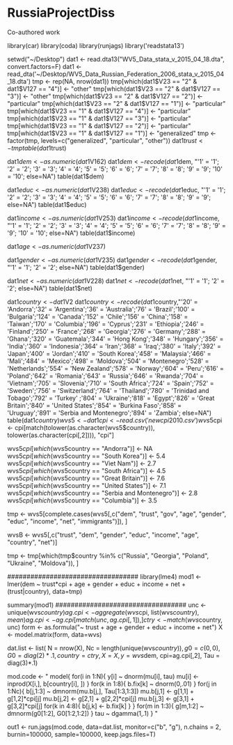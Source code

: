# RussiaProjectDiss
Co-authored work 

library(car)
library(coda)
library(runjags)
library('readstata13')

setwd("~/Desktop")
dat1 <- read.dta13("WV5_Data_stata_v_2015_04_18.dta", convert.factors=F)
dat1 <- read_dta('~/Desktop/WV5_Data_Russian_Federation_2006_stata_v_2015_04_18.dta')
tmp <- rep(NA, nrow(dat1))
tmp[which(dat1$V23 == "2" & dat1$V127 == "4")] <- "other"
tmp[which(dat1$V23 == "2" & dat1$V127 == "3")] <- "other"
tmp[which(dat1$V23 == "2" & dat1$V127 == "2")] <- "particular"
tmp[which(dat1$V23 == "2" & dat1$V127 == "1")] <- "particular"
tmp[which(dat1$V23 == "1" & dat1$V127 == "4")] <- "particular"
tmp[which(dat1$V23 == "1" & dat1$V127 == "3")] <- "particular"
tmp[which(dat1$V23 == "1" & dat1$V127 == "2")] <- "particular"
tmp[which(dat1$V23 == "1" & dat1$V127 == "1")] <- "generalized"
tmp <- factor(tmp, levels=c("generalized", "particular",  "other"))
dat1$trust <- tmp
table(dat1$trust)

dat1$dem <- as.numeric(dat1$V162)
dat1$dem <- recode(dat1$dem, "'1' = '1'; '2' = '2'; '3' = '3'; '4' = '4'; '5' =  '5'; '6' = '6'; '7' = '7'; '8' = '8'; '9' = '9'; '10' = '10'; else=NA")
table(dat1$dem)

dat1$educ <-as.numeric(dat1$V238)
dat1$educ <- recode(dat1$educ, "'1' = '1'; '2' = '2'; '3' = '3'; '4' = '4'; '5' =  '5'; '6' = '6'; '7' = '7'; '8' = '8'; '9' = '9'; else=NA")
table(dat1$educ)

dat1$income <-as.numeric(dat1$V253)
dat1$income <- recode(dat1$income, "'1' = '1'; '2' = '2'; '3' = '3'; '4' = '4'; '5' =  '5'; '6' = '6'; '7' = '7'; '8' = '8'; '9' = '9'; '10' = '10'; else=NA")
table(dat1$income)

dat1$age <- as.numeric(dat1$V237)

dat1$gender <- as.numeric(dat1$V235)
dat1$gender <- recode(dat1$gender, "'1' = '1'; '2' = '2'; else=NA")
table(dat1$gender)

dat1$net <- as.numeric(dat1$V228)
dat1$net <- recode(dat1$net, "'1' = '1'; '2' = '2'; else=NA")
table(dat1$net)

dat1$country <- dat1$V2
dat1$country <- recode(dat1$country,"'20' = 'Andorra';'32' = 'Argentina';'36' = 'Australia';'76' = 'Brazil';'100' = 'Bulgaria';'124' = 'Canada';'152' = 'Chile';'156' = 'China';'158' = 'Taiwan';'170' = 'Columbia';'196' = 'Cyprus';'231' = 'Ethiopia';'246' = 'Finland';'250' = 'France';'268' = 'Georgia';'276' = 'Germany';'288' = 'Ghana';'320' = 'Guatemala';'344' = 'Hong Kong';'348' = 'Hungary';'356' = 'India';'360' = 'Indonesia';'364' = 'Iran';'368' = 'Iraq';'380' = 'Italy';'392' = 'Japan';'400' = 'Jordan';'410' = 'South Korea';'458' = 'Malaysia';'466' = 'Mali';'484' = 'Mexico';'498' = 'Moldova';'504' = 'Montenegro';'528' = 'Netherlands';'554' = 'New Zealand';'578' = 'Norway';'604' = 'Peru';'616' = 'Poland';'642' = 'Romania';'643' = 'Russia';'646' = 'Rwanda';'704' = 'Vietnam';'705' = 'Slovenia';'710' = 'South Africa';'724' = 'Spain';'752' = 'Sweden';'756' = 'Switzerland';'764' = 'Thailand';'780' = 'Trinidad and Tobago';'792' = 'Turkey' ;'804' = 'Ukraine';'818' = 'Egypt';'826' = 'Great Britain';'840' = 'United States';'854' = 'Burkina Faso';'858' = 'Uruguay';'891' = 'Serbia and Montenegro';'894' = 'Zambia'; else=NA")
table(dat1$country)
wvs5 <- dat1
cpi <- read.csv('newcpi2010.csv')
wvs5$cpi <- cpi[match(tolower(as.character(wvs5$country)), tolower(as.character(cpi[,2]))), "cpi"]

wvs5$cpi[which(wvs5$country == "Andorra")] <-  NA
wvs5$cpi[which(wvs5$country == "South Korea")] <- 5.4
wvs5$cpi[which(wvs5$country == "Viet Nam")] <- 2.7
wvs5$cpi[which(wvs5$country == "South Africa")] <- 4.5
wvs5$cpi[which(wvs5$country == "Great Britain")] <- 7.6
wvs5$cpi[which(wvs5$country == "United States")] <- 7.1
wvs5$cpi[which(wvs5$country == "Serbia and Montenegro")] <- 2.8
wvs5$cpi[which(wvs5$country == "Columbia")] <- 3.5

tmp <- wvs5[complete.cases(wvs5[,c("dem", "trust", "gov", "age", "gender",
  "educ", "income", "net", "immigrants")]), ]

wvsB <- wvs5[,c("trust", "dem", "gender", "educ", "income", "age", "country", "net")]

tmp <- tmp[which(tmp$country %in% c("Russia",  "Georgia", "Poland",  "Ukraine", "Moldova")), ]

##################################
library(lme4)
mod1 <- lmer(dem ~ trust*cpi + age + gender + educ + income + net + (trust|country), data=tmp)

summary(mod1)
##################################
unc <- unique(wvs$country)
ag.cpi <- aggregate(wvs$cpi, list(wvs$country), mean)
ag.cpi <- ag.cpi[match(unc, ag.cpi[,1]), ]
ctry <- match(wvs$country, unc)
form <- as.formula("~ trust + age + gender + educ + income + net")
X <- model.matrix(form, data=wvs)


dat.list <- list(
  N = nrow(X), Nc = length(unique(wvs$country)), g0 = c(0,0), G0 = diag(2)*.1,
  country=ctry, X=X, y = wvs$dem, cpi=ag.cpi[,2], Tau = diag(3)*.1)

mod.code <- "
model{
  for(i in 1:N){
    y[i] ~ dnorm(mu[i], tau)
    mu[i] <- inprod(X[i,], b[country[i], ])
  }
  for(k in 1:8){
    b.fix[k] ~ dnorm(0,.01)
  }
  for(j in 1:Nc){
    b[j,1:3] ~ dmnorm(mu.b[j,], Tau[1:3,1:3])
    mu.b[j,1] <- g[1,1] + g[1,2]*cpi[j]
    mu.b[j,2] <- g[2,1] + g[2,2]*cpi[j]
    mu.b[j,3] <- g[3,1] + g[3,2]*cpi[j]
    for(k in 4:8){
      b[j,k] <- b.fix[k]
    }
  }
  for(m in 1:3){
    g[m,1:2] ~ dmnorm(g0[1:2], G0[1:2,1:2])
  }
  tau ~ dgamma(1,.1)
}
"

out1 <- run.jags(mod.code, data=dat.list, monitor=c("b", "g"),
  n.chains = 2, burnin=100000, sample=100000, keep.jags.files=T)


